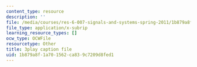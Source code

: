 ```yaml
---
content_type: resource
description: ''
file: /media/courses/res-6-007-signals-and-systems-spring-2011/1b879a8f1a701562ca839c7209d8fed1_TkMsVwzd1C0.srt
file_type: application/x-subrip
learning_resource_types: []
ocw_type: OCWFile
resourcetype: Other
title: 3play caption file
uid: 1b879a8f-1a70-1562-ca83-9c7209d8fed1
---
```

